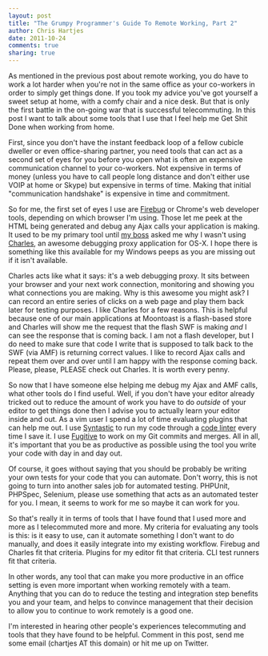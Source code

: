 ```yaml
---
layout: post
title: "The Grumpy Programmer's Guide To Remote Working, Part 2"
author: Chris Hartjes
date: 2011-10-24
comments: true 
sharing: true 
---
```

As mentioned in the previous post about remote working, you do have to work a lot harder when you're not in the same office as your co-workers in order to simply get things done. If you took my advice you've got yourself a sweet setup at home, with a comfy chair and a nice desk. But that is only the first battle in the on-going war that is successful telecommuting. In this post I want to talk about some tools that I use that I feel help me Get Shit Done when working from home.

First, since you don't have the instant feedback loop of a fellow cubicle dweller or even office-sharing partner, you need tools that can act as a second set of eyes for you before you open what is often an expensive communication channel to your co-workers. Not expensive in terms of money (unless you have to call people long distance and don't either use VOIP at home or Skype) but expensive in terms of time. Making that initial "communication handshake" is expensive in time and commitment.

So for me, the first set of eyes I use are [Firebug](http://getfirebug.com/) or Chrome's web developer tools, depending on which browser I'm using. Those let me peek at the HTML being generated and debug any Ajax calls your application is making. It used to be my primary tool until [my boss](http://twitter.com/ramsey) asked me why I wasn't using [Charles](http://www.charlesproxy.com/), an awesome debugging proxy application for OS-X. I hope there is something like this available for my Windows peeps as you are missing out if it isn't available.

Charles acts like what it says: it's a web debugging proxy. It sits between your browser and your next work connection, monitoring and showing you what connections you are making. Why is this awesome you might ask? I can record an entire series of clicks on a web page and play them back later for testing purposes.
I like Charles for a few reasons. This is helpful because one of our main applications at Moontoast is a flash-based store and Charles will show me the request that the flash SWF is making *and* I can see the response that is coming back. I am not a flash developer, but I do need to make sure that code I write that is supposed to talk back to the SWF (via AMF) is returning correct values. I like to record Ajax calls and repeat them over and over until I am happy with the response coming back. Please, please, PLEASE check out Charles. It is worth every penny.

So now that I have someone else helping me debug my Ajax and AMF calls, what other tools do I find useful. Well, if you don't have your editor already tricked out to reduce the amount of work you have to do *outside* of your editor to get things done then I advise you to actually learn your editor inside and out. As a vim user I spend a lot of time evaluating plugins that can help me out. I use [Syntastic](htts://github.com/scrooloose/syntastic) to run my code through a [code linter](http://en.wikipedia.org/wiki/Lint_programming_tool) every time I save it. I use [Fugitive](http://github.com/tpope/vim-fugitive) to work on my Git commits and merges. All in all, it's important that you be as productive as possible using the tool you write your code with day in and day out.

Of course, it goes without saying that you should be probably be writing your own tests for your code that you can automate. Don't worry, this is not going to turn into another sales job for automated testing. PHPUnit, PHPSpec, Selenium, please use something that acts as an automated tester for you. I mean, it seems to work for me so maybe it can work for you.

So that's really it in terms of tools that I have found that I used more and more as I telecommuted more and more. My criteria for evaluating any tools is this: is it easy to use, can it automate something I don't want to do manually, and does it easily integrate into my existing workflow. Firebug and Charles fit that criteria. Plugins for my editor fit that criteria. CLI test runners fit that criteria.

In other words, any tool that can make you more productive in an office setting is even more important when working remotely with a team. Anything that you can do to reduce the testing and integration step benefits you and your team, and helps to convince management that their decision to allow you to continue to work remotely is a good one.

I'm interested in hearing other people's experiences telecommuting and tools that they have found to be helpful. Comment in this post, send me some email (chartjes AT this domain) or hit me up on Twitter.
